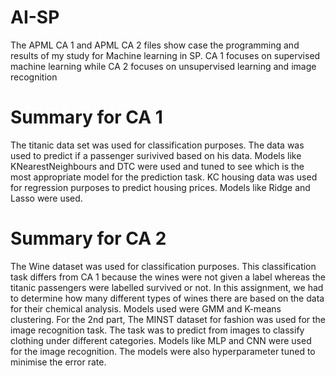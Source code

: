 # AI-SP
The APML CA 1 and APML CA 2 files show case the programming and results of my study for Machine learning in SP.
CA 1 focuses on supervised machine learning while CA 2 focuses on unsupervised learning and image recognition

# Summary for CA 1
The titanic data set was used for classification purposes. The data was used to predict if a passenger surivived based on his data. Models like KNearestNeighbours and DTC were used and tuned to see which is the most appropriate model for the prediction task. KC housing data was used for regression purposes to predict housing prices. Models like Ridge and Lasso were used.

# Summary for CA 2
The Wine dataset was used for classification purposes. This classification task differs from CA 1 because the wines were not given a label whereas the titanic passengers were labelled survived or not. In this assignment, we had to determine how many different types of wines there are based on the data for their chemical analysis. Models used were GMM and K-means clustering. For the 2nd part, The MINST dataset for fashion was used for the image recognition task. The task was to predict from images to classify clothing under different categories. Models like MLP and CNN were used for the image recognition. The models were also hyperparameter tuned to minimise the error rate.
